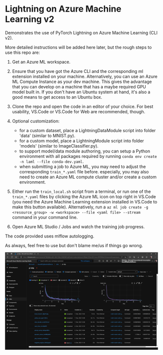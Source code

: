 # Lightning on Azure Machine Learning v2

Demonstrates the use of PyTorch Lightning on Azure Machine Learning (CLI v2).

More detailed instructions will be added here later, but the rough steps to use this repo are:

1. Get an Azure ML workspace.

2. Ensure that you have got the Azure CLI and the corresponding ml extension installed on your machine. Alternatively,
   you can use an Azure ML Compute Instance as your dev machine. This gives the advantage that you can develop on a
   machine that has a maybe required GPU model built in. If you don't have an Ubuntu system at hand, it's also a good
   means to get access to an Ubuntu box.

3. Clone the repo and open the code in an editor of your choice. For best usability, VS.Code or VS.Code for Web are
   recommended, though.

4. Optional customization:
   - for a custom dataset, place a LightningDataModule script into folder 'data' (similar to MNIST.py).
   - for a custom model, place a LightningModule script into folder 'models' (similar to ImageClassifier.py).
   - to support model/data module authoring, you can setup a Python environment with all packages required by running
     `conda env create -n laml --file conda-dev.yaml`.
   - when submitting a job to Azure ML, you may need to adjust the corresponding `train_*.yaml` file before. especially,
     you may also need to create an Azure ML compute cluster and/or create a custom environment.

5. Either run the `train_local.sh` script from a terminal, or run one of the `train_*.yaml` files by clicking the Azure
   ML icon on top right in VS.Code (you need the Azure Machine Learning extension installed in VS.Code to make this
   button available). Alternatively, run a `az ml job create -g <resource_group> -w <workspace> --file <yaml file> --stream`
   command in your command line.

7. Open Azure ML Studio / Jobs and watch the training job progress.

The code provided uses mlflow autologging.

As always, feel free to use but don't blame me/us if things go wrong.

![Azure ML Screenshot](./repo/media/aml-screenshot.png)
